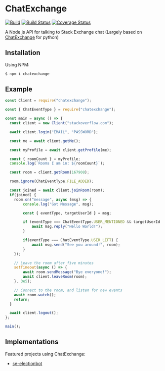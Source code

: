 # ChatExchange

[![Build](https://github.com/samliew/chatexchange/actions/workflows/nodejs.yml/badge.svg)](https://github.com/samliew/chatexchange/actions/workflows/nodejs.yml)
[![Build Status](https://travis-ci.org/samliew/chatexchange.svg?branch=master)](https://travis-ci.com/samliew/chatexchange)
[![Coverage Status](https://coveralls.io/repos/github/samliew/chatexchange/badge.svg?branch=master)](https://coveralls.io/github/samliew/chatexchange?branch=master)

A Node.js API for talking to Stack Exchange chat (Largely based on [ChatExchange](https://github.com/Manishearth/ChatExchange) for python)

## Installation

Using NPM:

```bash
$ npm i chatexchange
```

## Example

```typescript
const Client = require("chatexchange");

const { ChatEventType } = require("chatexchange");

const main = async () => {
  const client = new Client("stackoverflow.com");

  await client.login("EMAIL", "PASSWORD");

  const me = await client.getMe();

  const myProfile = await client.getProfile(me);

  const { roomCount } = myProfile;
  console.log(`Rooms I am in: ${roomCount}`);

  const room = client.getRoom(167908);

  room.ignore(ChatEventType.FILE_ADDED);

  const joined = await client.joinRoom(room);
  if(joined) {
    room.on("message", async (msg) => {
        console.log("Got Message", msg);

        const { eventType, targetUserId } = msg;

        if (eventType === ChatEventType.USER_MENTIONED && targetUserId === me.id) {
            await msg.reply("Hello World!");
        }

        if(eventType === ChatEventType.USER_LEFT) {
            await msg.send("See you around!", room);
        }
    });

    // Leave the room after five minutes
    setTimeout(async () => {
        await room.sendMessage("Bye everyone!");
        await client.leaveRoom(room);
    }, 3e5);

    // Connect to the room, and listen for new events
    await room.watch();
    return;
  }

  await client.logout();
};

main();
```

## Implementations

Featured projects using ChatExchange:

- [se-electionbot](https://github.com/samliew/se-electionbot)
